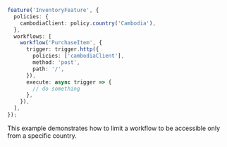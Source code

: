 ```ts
feature('InventoryFeature', {
  policies: {
    cambodiaClient: policy.country('Cambodia'),
  },
  workflows: [
    workflow('PurchaseItem', {
      trigger: trigger.http({
        policies: ['cambodiaClient'],
        method: 'post',
        path: '/',
      }),
      execute: async trigger => {
        // do something
      },
    }),
  ],
});
```

<Footer
 gist="1329d7ff4f424e85c43677f9017e5286"
>
This example demonstrates how to limit a workflow to be accessible only from a specific country.
</Footer>
